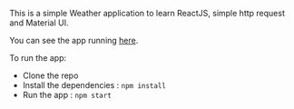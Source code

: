 This is a simple Weather application to learn ReactJS, simple http request and Material UI.

You can see the app running [here](https://reactjs-3d8e4.web.app).

To run the app:

- Clone the repo
- Install the dependencies : `npm install`
- Run the app : `npm start`
